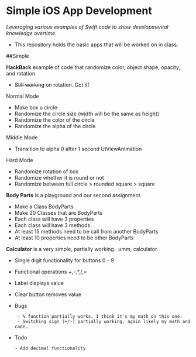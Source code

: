 # Simple iOS App Development 

_Leveraging various examples of Swift code to show developmental knowledge overtime._

- This repository holds the basic apps that will be worked on in class. 

##Simple 

**HackBack** example of code that randomize color, object shape, opacity, and rotation. 

 - <del>Still working</del> on rotation. Got it!

Normal Mode 

- Make box a circle
- Randomize the circle size (width will be the same as height)
- Randomize the color of the circle 
- Randomize the alpha of the circle


Middle Mode

- Transition to alpha 0 after 1 second
UIViewAnimation

Hard Mode

- Randomize rotation of box
- Randomize whether it is round or not 
- Randomize between full circle  > rounded square > square


**Body Parts** is a playground and our second assignment. 

  - Make a Class BodyParts
  - Make 20 Classes that are BodyParts
  - Each class will have 3 properties 
  - Each class will have 3 methods
  - At least 15 methods need to be call from another BodyParts
  - At least 10 properties need to be other BodyParts

**Calculator** is a very simple, partially working.. umm, calculator. 

- Single digit functionality for buttons 0 - 9
- Functional operations +,-,*,/,= 
- Label displays value 
- Clear button removes value 

 - Bugs

		- % function partially works, I think it's my math on this one. 
		- Switching sign (+/-) partially working, again likely my math and code. 

  - Todo 

		- Add decimal functionality 